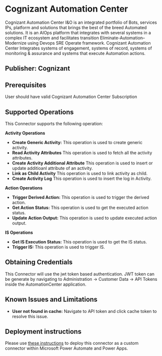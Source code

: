 # Cognizant Automation Center
Cognizant Automation Center I&O is an integrated portfolio of Bots, services IPs, platform and solutions that brings the best of the breed Automated solutions. It is an AIOps platform that integrates with several systems in a complex IT ecosystem and facilitates transition Eliminate-Automation–Modernize using Devops SRE Operate framework. Cognizant Automation Center Integrates systems of engagement, systems of record, systems of monitoring & assurance and systems that execute Automation actions.

## Publisher: Cognizant

## Prerequisites

User should have valid Cognizant Automation Center Subscription

## Supported Operations
This Connector supports the following operation:

**Activity Operations**
- **Create Generic Activity:** This operation is used to create generic activity.
- **Read Activity Attributes** This operation is used to fetch all the activity attributes.
- **Create Activity Additional Attribute** This operation is used to insert or update additioanl attribute of an activity.
- **Link as Child Activity** This operation is used to link activity as child.
- **Create Activity Log** This operation is used to insert the log in Activity.

**Action Operations**
- **Trigger Derived Action:** This operation is used to trigger the derived action.
- **Get Action Status:** This operation is used to get the executed action status.
- **Update Action Output:** This operation is used to update executed action output.

**IS Operations**
- **Get IS Execution Status:** This operation is used to get the IS status.
- **Trigger IS:** This operation is used to trigger IS.

## Obtaining Credentials

This Connector will use the jwt token based authentication. JWT token can be generate by navigating to Administration -> Customer Data -> API Tokens inside the AutomationCenter application.

## Known Issues and Limitations

- **User not found in cache:** Navigate to API token and click cache token to resolve this issue.

## Deployment instructions

Please use [these instructions](https://docs.microsoft.com/en-us/connectors/custom-connectors/paconn-cli) to deploy this connector as a custom connector within Microsoft Power Automate and Power Apps.